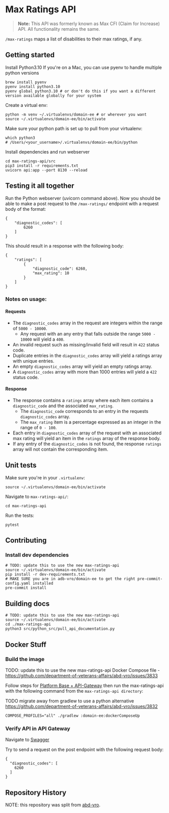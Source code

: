 # Max Ratings API

> **Note:** This API was formerly known as Max CFI (Claim for Increase) API. All functionality remains the same.

`/max-ratings` maps a list of disabilities to their max ratings, if any.

## Getting started

Install Python3.10
If you're on a Mac, you can use pyenv to handle multiple python versions

```
brew install pyenv
pyenv install python3.10
pyenv global python3.10 # or don't do this if you want a different version available globally for your system
```

Create a virtual env:

```
python -m venv ~/.virtualenvs/domain-ee # or wherever you want
source ~/.virtualenvs/domain-ee/bin/activate
```

Make sure your python path is set up to pull from your virtualenv:

```
which python3
# /Users/<your_username>/.virtualenvs/domain-ee/bin/python
```

Install dependencies and run webserver

```
cd max-ratings-api/src
pip3 install -r requirements.txt
uvicorn api:app --port 8130 --reload
```

## Testing it all together

Run the Python webserver (uvicorn command above). Now you should be able to make a post request to the `/max-ratings/`
endpoint with a request body of the format:

```
{
    "diagnostic_codes": [
        6260
    ]
}
```

This should result in a response with the following body:

```
{
    "ratings": [
        {
            "diagnostic_code": 6260,
            "max_rating": 10
        }
    ]
}
```

### Notes on usage:

#### Requests

* The `diagnostic_codes` array in the request are integers within the range of `5000 - 10000`.
    * Any request with an any entry that falls outside the range `5000 - 10000` will yield a `400`.
* An invalid request such as missing/invalid field will result in `422` status code.
* Duplicate entries in the `diagnostic_codes` array will yield a ratings array with unique entries.
* An empty `diagnostic_codes` array will yield an empty ratings array.
* A `diagnostic_codes` array with more than 1000 entries will yield a `422` status code.

#### Response

* The response contains a `ratings` array where each item contains a `diagnostic_code` and the associated `max_rating`.
    * The `diagnostic_code` corresponds to an entry in the requests `diagnostic_codes` array.
    * The `max_rating` item is a percentage expressed as an integer in the range of `0 - 100`.
* Each entry in `diagnostic_codes` array of the request with an associated max rating will yield an item in
  the `ratings` array of the response body.
* If any entry of the `diagnostic_codes` is not found, the response `ratings` array will not contain the corresponding
  item.

## Unit tests

Make sure you're in your `.virtualenv`:

```
source ~/.virtualenvs/domain-ee/bin/activate
```

Navigate to `max-ratings-api/`:

```
cd max-ratings-api
```

Run the tests:

```
pytest
```

## Contributing

### Install dev dependencies

```
# TODO: update this to use the new max-ratings-api
source ~/.virtualenvs/domain-ee/bin/activate
pip install -r dev-requirements.txt
# MAKE SURE you are in adb-vro/domain-ee to get the right pre-commit-config.yaml installed
pre-commit install
```

## Building docs

```
# TODO: update this to use the new max-ratings-api
source ~/.virtualenvs/domain-ee/bin/activate
cd ./max-ratings-api
python3 src/python_src/pull_api_documentation.py
```

## Docker Stuff

### Build the image

 TODO: update this to use the new max-ratings-api Docker Compose file - <https://github.com/department-of-veterans-affairs/abd-vro/issues/3833>

Follow steps for
[Platform Base + API-Gateway](https://github.com/department-of-veterans-affairs/abd-vro/wiki/Docker-Compose#platform-base)
then run the max-ratings-api with the following command from the `max-ratings-api directory`:

TODO migrate away from gradlew to use a python alternative <https://github.com/department-of-veterans-affairs/abd-vro/issues/3832>
```
COMPOSE_PROFILES="all" ./gradlew :domain-ee:dockerComposeUp
```

### Verify API in API Gateway

Navigate to [Swagger](http://localhost:8060/webjars/swagger-ui/index.html?urls.primaryName=3.%20Max%20CFI%20API)

Try to send a request on the post endpoint with the following request body:

```
{
  "diagnostic_codes": [
    6260
  ]
}
```

## Repository History

NOTE: this repository was split from [abd-vro](https://github.com/department-of-veterans-affairs/abd-vro/tree/develop/domain-ee/ee-max-cfi-app).
